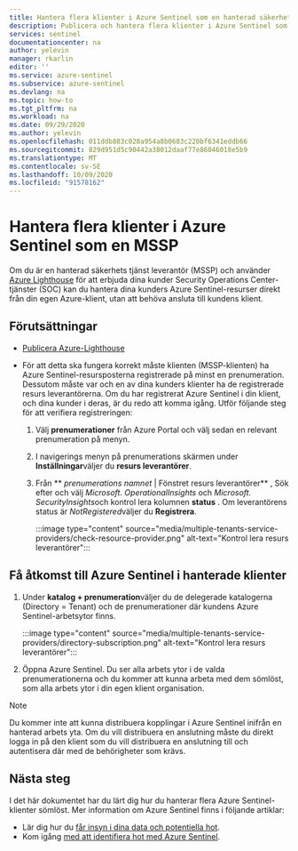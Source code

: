 ```yaml
---
title: Hantera flera klienter i Azure Sentinel som en hanterad säkerhets tjänst leverantör | Microsoft Docs
description: Publicera och hantera flera klienter i Azure Sentinel som en hanterad säkerhets tjänst leverantör (MSSP) med hjälp av Azure Lighthouse.
services: sentinel
documentationcenter: na
author: yelevin
manager: rkarlin
editor: ''
ms.service: azure-sentinel
ms.subservice: azure-sentinel
ms.devlang: na
ms.topic: how-to
ms.tgt_pltfrm: na
ms.workload: na
ms.date: 09/29/2020
ms.author: yelevin
ms.openlocfilehash: 011ddb883c028a954a8b0683c220bf6341eddb66
ms.sourcegitcommit: 829d951d5c90442a38012daaf77e86046018e5b9
ms.translationtype: MT
ms.contentlocale: sv-SE
ms.lasthandoff: 10/09/2020
ms.locfileid: "91578162"
---
```

# <a name="manage-multiple-tenants-in-azure-sentinel-as-an-mssp"></a>Hantera flera klienter i Azure Sentinel som en MSSP

Om du är en hanterad säkerhets tjänst leverantör (MSSP) och använder [Azure Lighthouse](../lighthouse/overview.md) för att erbjuda dina kunder Security Operations Center-tjänster (SOC) kan du hantera dina kunders Azure Sentinel-resurser direkt från din egen Azure-klient, utan att behöva ansluta till kundens klient. 

## <a name="prerequisites"></a>Förutsättningar

- [Publicera Azure-Lighthouse](../lighthouse/how-to/onboard-customer.md)

- För att detta ska fungera korrekt måste klienten (MSSP-klienten) ha Azure Sentinel-resursposterna registrerade på minst en prenumeration. Dessutom måste var och en av dina kunders klienter ha de registrerade resurs leverantörerna. Om du har registrerat Azure Sentinel i din klient, och dina kunder i deras, är du redo att komma igång. Utför följande steg för att verifiera registreringen:

    1. Välj **prenumerationer** från Azure Portal och välj sedan en relevant prenumeration på menyn.

    1. I navigerings menyn på prenumerations skärmen under **Inställningar**väljer du **resurs leverantörer**.

    1. Från ** *prenumerations namnet* | Fönstret resurs leverantörer** , Sök efter och välj *Microsoft. OperationalInsights* och *Microsoft. SecurityInsights*och kontrol lera kolumnen **status** . Om leverantörens status är *NotRegistered*väljer du **Registrera**.
    
        :::image type="content" source="media/multiple-tenants-service-providers/check-resource-provider.png" alt-text="Kontrol lera resurs leverantörer":::

## <a name="how-to-access-azure-sentinel-in-managed-tenants"></a>Få åtkomst till Azure Sentinel i hanterade klienter

1. Under **katalog + prenumeration**väljer du de delegerade katalogerna (Directory = Tenant) och de prenumerationer där kundens Azure Sentinel-arbetsytor finns.

    :::image type="content" source="media/multiple-tenants-service-providers/directory-subscription.png" alt-text="Kontrol lera resurs leverantörer":::

1. Öppna Azure Sentinel. Du ser alla arbets ytor i de valda prenumerationerna och du kommer att kunna arbeta med dem sömlöst, som alla arbets ytor i din egen klient organisation.

> [!NOTE]
> Du kommer inte att kunna distribuera kopplingar i Azure Sentinel inifrån en hanterad arbets yta. Om du vill distribuera en anslutning måste du direkt logga in på den klient som du vill distribuera en anslutning till och autentisera där med de behörigheter som krävs.

## <a name="next-steps"></a>Nästa steg

I det här dokumentet har du lärt dig hur du hanterar flera Azure Sentinel-klienter sömlöst. Mer information om Azure Sentinel finns i följande artiklar:
- Lär dig hur du [får insyn i dina data och potentiella hot](quickstart-get-visibility.md).
- Kom igång [med att identifiera hot med Azure Sentinel](tutorial-detect-threats-built-in.md).

